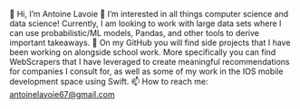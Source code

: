 👋 Hi, I’m Antoine Lavoie
👀 I’m interested in all things computer science and data science! Currently, I am looking to work with large data sets where I can use probabilistic/ML models, Pandas, and other tools to derive important takeaways.
🌱 On my GitHub you will find side projects that I have been working on alongside school work. More specifically you can find WebScrapers that I have leveraged to create meaningful recommendations for companies I consult for, as well as some of my work in the IOS mobile development space using Swift.
📫 How to reach me: antoinelavoie67@gmail.com
